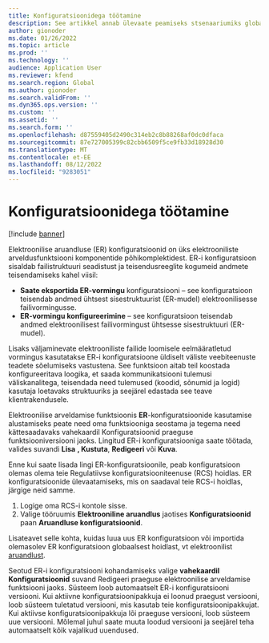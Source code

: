 ```yaml
---
title: Konfiguratsioonidega töötamine
description: See artikkel annab ülevaate peamiseks stsenaariumiks globaalsete funktsioonide tööruumist elektroonilise aruandluse (ER) konfiguratsioonide töötamiseks.
author: gionoder
ms.date: 01/26/2022
ms.topic: article
ms.prod: ''
ms.technology: ''
audience: Application User
ms.reviewer: kfend
ms.search.region: Global
ms.author: gionoder
ms.search.validFrom: ''
ms.dyn365.ops.version: ''
ms.custom: ''
ms.assetid: ''
ms.search.form: ''
ms.openlocfilehash: d87559405d2490c314eb2c8b88268af0dc0dfaca
ms.sourcegitcommit: 87e727005399c82cbb6509f5ce9fb33d18928d30
ms.translationtype: MT
ms.contentlocale: et-EE
ms.lasthandoff: 08/12/2022
ms.locfileid: "9283051"
---
```

# <a name="work-with-configurations"></a>Konfiguratsioonidega töötamine

[!include [banner](../includes/banner.md)]

Elektroonilise aruandluse (ER) konfiguratsioonid on üks elektrooniliste arveldusfunktsiooni komponentide põhikomplektidest. ER-i konfiguratsioon sisaldab failistruktuuri seadistust ja teisendusreeglite kogumeid andmete teisendamiseks kahel viisil:

- **Saate eksportida ER-vormingu** konfiguratsiooni – see konfiguratsioon teisendab andmed ühtsest sisestruktuurist (ER-mudel) elektroonilisesse failivormingusse.
- **ER-vormingu konfigureerimine** – see konfiguratsioon teisendab andmed elektroonilisest failivormingust ühtsesse sisestruktuuri (ER-mudel).

Lisaks väljaminevate elektrooniliste failide loomisele eelmääratletud vormingus kasutatakse ER-i konfiguratsioone üldiselt väliste veebiteenuste teadete sõelumiseks vastustena. See funktsioon aitab teil koostada konfigureeritava loogika, et saada kommunikatsiooni tulemusi väliskanalitega, teisendada need tulemused (koodid, sõnumid ja logid) kasutaja loetavaks struktuuriks ja seejärel edastada see teave klientrakendusele.

Elektroonilise arveldamise funktsioonis **ER**-konfiguratsioonide kasutamise alustamiseks peate need oma funktsiooniga seostama ja tegema need kättesaadavaks vahekaardil Konfiguratsioonid praeguse funktsiooniversiooni jaoks. Lingitud ER-i konfiguratsiooniga saate töötada, valides suvandi **Lisa** **, Kustuta**, **Redigeeri** või **Kuva**.

Enne kui saate lisada lingi ER-konfiguratsioonile, peab konfiguratsioon olemas olema teie Regulatiivse konfiguratsiooniteenuse (RCS) hoidlas. ER konfiguratsioonide ülevaatamiseks, mis on saadaval teie RCS-i hoidlas, järgige neid samme.

1. Logige oma RCS-i kontole sisse.
2. Valige tööruumis **Elektrooniline aruandlus** jaotises **Konfiguratsioonid** paan **Aruandluse konfiguratsioonid**.

Lisateavet selle kohta, kuidas luua uus ER konfiguratsioon või importida olemasolev ER konfiguratsioon globaalsest hoidlast, vt elektroonilist [aruandlust](../../fin-ops-core/dev-itpro/analytics/general-electronic-reporting.md).

Seotud ER-i konfiguratsiooni kohandamiseks valige **vahekaardil** **Konfiguratsioonid** suvand Redigeeri praeguse elektroonilise arveldamise funktsiooni jaoks. Süsteem loob automaatselt ER-i konfiguratsiooni versiooni. Kui aktiivne konfiguratsioonipakkuja ei loonud praegust versiooni, loob süsteem tuletatud versiooni, mis kasutab teie konfiguratsioonipakkujat. Kui aktiivse konfiguratsioonipakkuja lõi praeguse versiooni, loob süsteem uue versiooni. Mõlemal juhul saate muuta loodud versiooni ja seejärel teha automaatselt kõik vajalikud uuendused.
